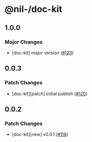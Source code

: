 # @nil-/doc-kit

## 1.0.0

### Major Changes

-   [doc-kit] major version ([#123](https://github.com/njaldea/mono/pull/123))

## 0.0.3

### Patch Changes

-   [doc-kit][patch] initial publish ([#120](https://github.com/njaldea/mono/pull/120))

## 0.0.2

### Patch Changes

-   [doc-kit][new] v0.0.1 ([#118](https://github.com/njaldea/mono/pull/118))

